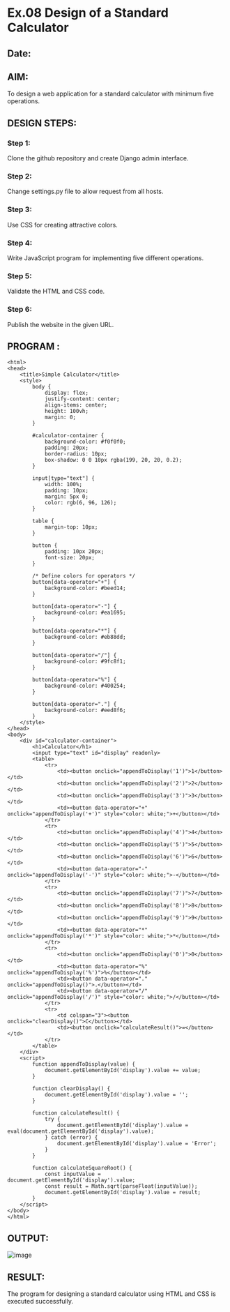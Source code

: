 # Ex.08 Design of a Standard Calculator
## Date:

## AIM:
To design a web application for a standard calculator with minimum five operations.

## DESIGN STEPS:

### Step 1:
Clone the github repository and create Django admin interface.

### Step 2:
Change settings.py file to allow request from all hosts.

### Step 3:
Use CSS for creating attractive colors.

### Step 4:
Write JavaScript program for implementing five different operations.

### Step 5:
Validate the HTML and CSS code.

### Step 6:
Publish the website in the given URL.

## PROGRAM :
```
<html>
<head>
    <title>Simple Calculator</title>
    <style>
        body {
            display: flex;
            justify-content: center;
            align-items: center;
            height: 100vh;
            margin: 0;
        }

        #calculator-container {
            background-color: #f0f0f0;
            padding: 20px;
            border-radius: 10px;
            box-shadow: 0 0 10px rgba(199, 20, 20, 0.2);
        }

        input[type="text"] {
            width: 100%;
            padding: 10px;
            margin: 5px 0;
            color: rgb(6, 96, 126); 
        }

        table {
            margin-top: 10px;
        }

        button {
            padding: 10px 20px;
            font-size: 20px;
        }

        /* Define colors for operators */
        button[data-operator="+"] {
            background-color: #beed14;
        }

        button[data-operator="-"] {
            background-color: #ea1695;
        }

        button[data-operator="*"] {
            background-color: #eb88dd;
        }

        button[data-operator="/"] {
            background-color: #9fc8f1;
        }

        button[data-operator="%"] {
            background-color: #400254;
        }

        button[data-operator="."] {
            background-color: #eed8f6;
        }
    </style>
</head>
<body>
    <div id="calculator-container">
        <h1>Calculator</h1>
        <input type="text" id="display" readonly>
        <table>
            <tr>
                <td><button onclick="appendToDisplay('1')">1</button></td>
                <td><button onclick="appendToDisplay('2')">2</button></td>
                <td><button onclick="appendToDisplay('3')">3</button></td>
                <td><button data-operator="+" onclick="appendToDisplay('+')" style="color: white;">+</button></td>
            </tr>
            <tr>
                <td><button onclick="appendToDisplay('4')">4</button></td>
                <td><button onclick="appendToDisplay('5')">5</button></td>
                <td><button onclick="appendToDisplay('6')">6</button></td>
                <td><button data-operator="-" onclick="appendToDisplay('-')" style="color: white;">-</button></td>
            </tr>
            <tr>
                <td><button onclick="appendToDisplay('7')">7</button></td>
                <td><button onclick="appendToDisplay('8')">8</button></td>
                <td><button onclick="appendToDisplay('9')">9</button></td>
                <td><button data-operator="*" onclick="appendToDisplay('*')" style="color: white;">*</button></td>
            </tr>
            <tr>
                <td><button onclick="appendToDisplay('0')">0</button></td>
                <td><button data-operator="%" onclick="appendToDisplay('%')">%</button></td>
                <td><button data-operator="." onclick="appendToDisplay()">.</button></td>
                <td><button data-operator="/" onclick="appendToDisplay('/')" style="color: white;">/</button></td>
            </tr>
            <tr>
                <td colspan="3"><button onclick="clearDisplay()">C</button></td>
                <td><button onclick="calculateResult()">=</button></td>
            </tr>
        </table>
    </div>
    <script>
        function appendToDisplay(value) {
            document.getElementById('display').value += value;
        }

        function clearDisplay() {
            document.getElementById('display').value = '';
        }

        function calculateResult() {
            try {
                document.getElementById('display').value = eval(document.getElementById('display').value);
            } catch (error) {
                document.getElementById('display').value = 'Error';
            }
        }

        function calculateSquareRoot() {
            const inputValue = document.getElementById('display').value;
            const result = Math.sqrt(parseFloat(inputValue));
            document.getElementById('display').value = result;
        }
    </script>
</body>
</html>
```
## OUTPUT:
![image](https://github.com/BALASUDHAN18/Calc/assets/118807740/2dcc88f4-a367-4ca1-95bb-d5b4b68163fc)


## RESULT:
The program for designing a standard calculator using HTML and CSS is executed successfully.
